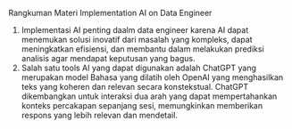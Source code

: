 Rangkuman Materi Implementation AI on Data Engineer
1.	Implementasi AI penting daalm data engineer karena AI dapat menemukan solusi inovatif dari masalah yang kompleks, dapat meningkatkan efisiensi, dan membantu dalam melakukan prediksi analisis agar mendapat keputusan yang bagus.
2.	Salah satu tools AI yang dapat digunakan adalah ChatGPT yang merupakan model Bahasa yang dilatih oleh OpenAI yang menghasilkan teks yang koheren dan relevan secara konstekstual. ChatGPT dikembangkan untuk interaksi dua arah yang dapat mempertahankan konteks percakapan sepanjang sesi, memungkinkan memberikan respons yang lebih relevan dan mendetail.

